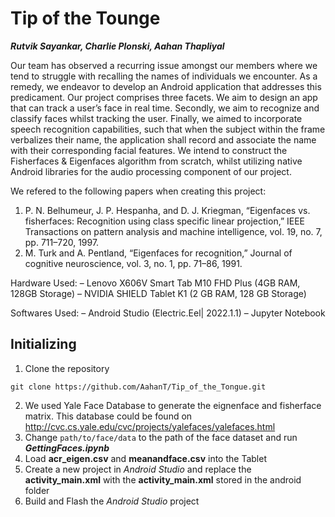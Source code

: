 # Tip of the Tounge

***Rutvik Sayankar, Charlie Plonski, Aahan Thapliyal***

Our team has observed a recurring issue amongst our members where we tend to struggle with recalling the names of individuals we encounter. As a remedy, we endeavor to develop an Android application that addresses this predicament. Our project comprises three facets. We aim to design an app that can track a user’s face in real time. Secondly, we aim to recognize and classify faces whilst tracking the user. Finally, we aimed to incorporate speech recognition capabilities, such that when the subject within the frame verbalizes their name, the application shall record and associate the name with their corresponding facial features. We intend to construct the Fisherfaces & Eigenfaces algorithm from scratch, whilst utilizing native Android libraries for the audio processing component of our project.

We refered to the following papers when creating this project:
1. P. N. Belhumeur, J. P. Hespanha, and D. J. Kriegman, “Eigenfaces vs. fisherfaces: Recognition using class specific linear projection,” IEEE Transactions on pattern analysis and machine intelligence, vol. 19, no. 7, pp. 711–720, 1997.
2. M. Turk and A. Pentland, “Eigenfaces for recognition,” Journal of cognitive neuroscience, vol. 3, no. 1, pp. 71–86, 1991.

Hardware Used:
– Lenovo X606V Smart Tab M10 FHD Plus (4GB RAM, 128GB Storage)
– NVIDIA SHIELD Tablet K1 (2 GB RAM, 128 GB Storage)

Softwares Used:
– Android Studio (Electric.Eel| 2022.1.1) 
– Jupyter Notebook


## Initializing

1. Clone the repository
```
git clone https://github.com/AahanT/Tip_of_the_Tongue.git
```
2. We used Yale Face Database to generate the eignenface and fisherface matrix. This database could be found on http://cvc.cs.yale.edu/cvc/projects/yalefaces/yalefaces.html
3. Change `path/to/face/data` to the path of the face dataset and run ***GettingFaces.ipynb***
4. Load **acr_eigen.csv** and **meanandface.csv** into the Tablet
5. Create a new project in *Android Studio* and replace the **activity_main.xml** with the **activity_main.xml** stored in the android folder
6. Build and Flash the *Android Studio* project

